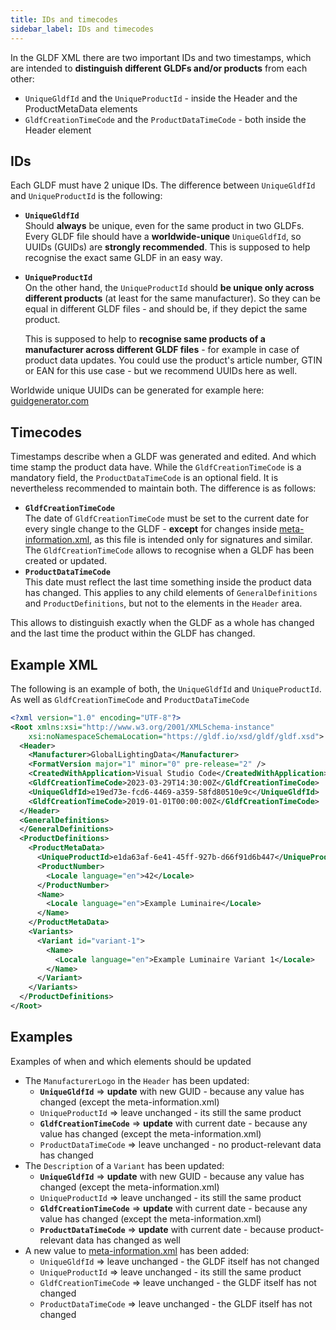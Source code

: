 ```yaml
---
title: IDs and timecodes
sidebar_label: IDs and timecodes
---
```


In the GLDF XML there are two important IDs and two timestamps, which are intended to **distinguish different GLDFs and/or products** from each other:

- `UniqueGldfId` and the `UniqueProductId` - inside the Header and the ProductMetaData elements
- `GldfCreationTimeCode` and the `ProductDataTimeCode` - both inside the Header element

## IDs

Each GLDF must have 2 unique IDs. The difference between `UniqueGldfId` and `UniqueProductId` is the following:

- **`UniqueGldfId`**  
  Should **always** be unique, even for the same product in two GLDFs. Every GLDF file should have a **worldwide-unique** `UniqueGldfId`, so UUIDs (GUIDs) are **strongly recommended**. This is supposed to help recognise the exact same GLDF in an easy way.
- **`UniqueProductId`**  
  On the other hand, the `UniqueProductId` should **be unique only across different products** (at least for the same manufacturer). So they can be equal in different GLDF files - and should be, if they depict the same product.
  
  This is supposed to help to **recognise same products of a manufacturer across different GLDF files** - for example in case of product data updates. You could use the product's article number, GTIN or EAN for this use case - but we recommend UUIDs here as well.

Worldwide unique UUIDs can be generated for example here: [guidgenerator.com](https://guidgenerator.com)

## Timecodes

Timestamps describe when a GLDF was generated and edited. And which time stamp the product data have. While the `GldfCreationTimeCode` is a mandatory field, the `ProductDataTimeCode` is an optional field. It is nevertheless recommended to maintain both. The difference is as follows:

- **`GldfCreationTimeCode`**  
  The date of `GldfCreationTimeCode` must be set to the current date for every single change to the GLDF - **except** for changes inside [meta-information.xml](/docs/container/meta-information), as this file is intended only for signatures and similar. The `GldfCreationTimeCode` allows to recognise when a GLDF has been created or updated.
- **`ProductDataTimeCode`**  
  This date must reflect the last time something inside the product data has changed. This applies to any child elements of `GeneralDefinitions` and `ProductDefinitions`, but not to the elements in the `Header` area.

This allows to distinguish exactly when the GLDF as a whole has changed and the last time the product within the GLDF has changed.

## Example XML

The following is an example of both, the `UniqueGldfId` and `UniqueProductId`. As well as `GldfCreationTimeCode` and `ProductDataTimeCode`

```xml showLineNumbers {8-10,16}
<?xml version="1.0" encoding="UTF-8"?>
<Root xmlns:xsi="http://www.w3.org/2001/XMLSchema-instance"
    xsi:noNamespaceSchemaLocation="https://gldf.io/xsd/gldf/gldf.xsd">
  <Header>
    <Manufacturer>GlobalLightingData</Manufacturer>
    <FormatVersion major="1" minor="0" pre-release="2" />
    <CreatedWithApplication>Visual Studio Code</CreatedWithApplication>
    <GldfCreationTimeCode>2023-03-29T14:30:00Z</GldfCreationTimeCode>
    <UniqueGldfId>e19ed73e-fcd6-4469-a359-58fd80510e9c</UniqueGldfId>
    <GldfCreationTimeCode>2019-01-01T00:00:00Z</GldfCreationTimeCode>
  </Header>
  <GeneralDefinitions>
  </GeneralDefinitions>
  <ProductDefinitions>
    <ProductMetaData>
      <UniqueProductId>e1da63af-6e41-45ff-927b-d66f91d6b447</UniqueProductId>
      <ProductNumber>
        <Locale language="en">42</Locale>
      </ProductNumber>
      <Name>
        <Locale language="en">Example Luminaire</Locale>
      </Name>
    </ProductMetaData>
    <Variants>
      <Variant id="variant-1">
        <Name>
          <Locale language="en">Example Luminaire Variant 1</Locale>
        </Name>
      </Variant>
    </Variants>
  </ProductDefinitions>
</Root>
```

## Examples

Examples of when and which elements should be updated

- The `ManufacturerLogo` in the `Header` has been updated:
  - **`UniqueGldfId`** => **update** with new GUID - because any value has changed (except the meta-information.xml)
  - `UniqueProductId` => leave unchanged - its still the same product
  - **`GldfCreationTimeCode`** => **update** with current date - because any value has changed (except the meta-information.xml)
  - `ProductDataTimeCode` => leave unchanged - no product-relevant data has changed
- The `Description` of a `Variant` has been updated:
  - **`UniqueGldfId`** => **update** with new GUID - because any value has changed (except the meta-information.xml)
  - `UniqueProductId` => leave unchanged - its still the same product
  - **`GldfCreationTimeCode`** => **update** with current date - because any value has changed (except the meta-information.xml)
  - **`ProductDataTimeCode`** => **update** with current date - because product-relevant data has changed as well
- A new value to [meta-information.xml](/docs/container/meta-information) has been added:
  - `UniqueGldfId` => leave unchanged - the GLDF itself has not changed
  - `UniqueProductId` => leave unchanged - its still the same product
  - `GldfCreationTimeCode` => leave unchanged - the GLDF itself has not changed
  - `ProductDataTimeCode` => leave unchanged - the GLDF itself has not changed
